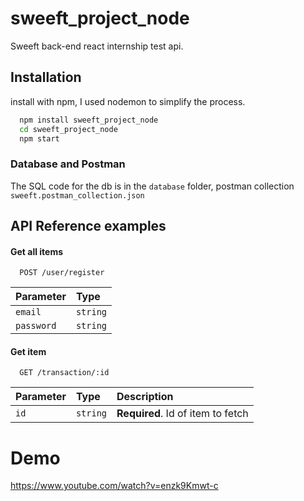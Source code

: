 
# sweeft_project_node

Sweeft back-end react internship test api.



## Installation

install with npm, I used nodemon to simplify the process.

```bash
  npm install sweeft_project_node
  cd sweeft_project_node
  npm start
```


### Database and Postman
The SQL code for the db is in the ```database``` folder, postman collection  ```sweeft.postman_collection.json```


    
## API Reference examples

#### Get all items

```
  POST /user/register
```

| Parameter | Type     |
| :-------- | :------- | 
| `email` | `string` | 
| `password` | `string` | 

#### Get item

```
  GET /transaction/:id
```

| Parameter | Type     | Description                       |
| :-------- | :------- | :-------------------------------- |
| `id`      | `string` | **Required**. Id of item to fetch |

# Demo
https://www.youtube.com/watch?v=enzk9Kmwt-c
